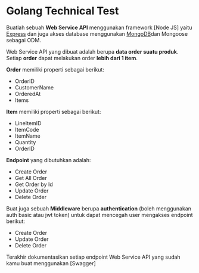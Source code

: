 # Golang Technical Test

Buatlah sebuah **Web Service API** menggunakan framework [Node JS] yaitu [Express](https://expressjs.com/) dan juga akses database menggunakan [MongoDB](https://mongoosejs.com/)dan Mongoose sebagai ODM.

Web Service API yang dibuat adalah berupa **data order suatu produk**.
Setiap **order** dapat melakukan order **lebih dari 1 item**.

**Order** memiliki properti sebagai berikut:

- OrderID
- CustomerName
- OrderedAt
- Items

**Item** memiliki properti sebagai berikut:

- LineItemID
- ItemCode
- ItemName
- Quantity
- OrderID

**Endpoint** yang dibutuhkan adalah:

- Create Order
- Get All Order
- Get Order by Id
- Update Order
- Delete Order

Buat juga sebuah **Middleware** berupa **authentication** (boleh menggunakan auth basic atau jwt token) untuk dapat mencegah user mengakses endpoint berikut:

- Create Order
- Update Order
- Delete Order

Terakhir dokumentasikan setiap endpoint Web Service API yang sudah kamu buat menggunakan [Swagger]
